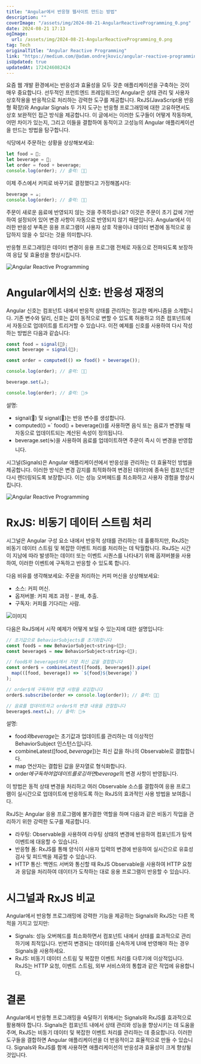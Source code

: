 ```yaml
---
title: "Angular에서 반응형 웹사이트 만드는 방법"
description: ""
coverImage: "/assets/img/2024-08-21-AngularReactiveProgramming_0.png"
date: 2024-08-21 17:13
ogImage: 
  url: /assets/img/2024-08-21-AngularReactiveProgramming_0.png
tag: Tech
originalTitle: "Angular Reactive Programming"
link: "https://medium.com/@adam.ondrejkovic/angular-reactive-programming-f01116647516"
isUpdated: true
updatedAt: 1724246082424
---
```



요즘 웹 개발 환경에서는 반응성과 효율성을 모두 갖춘 애플리케이션을 구축하는 것이 매우 중요합니다. 선두적인 프런트엔드 프레임워크인 Angular은 상태 관리 및 사용자 상호작용을 반응적으로 처리하는 강력한 도구를 제공합니다. RxJS(JavaScript용 반응형 확장)와 Angular Signals 두 가지 도구는 반응형 프로그래밍에 대한 고유하면서도 상호 보완적인 접근 방식을 제공합니다. 이 글에서는 이러한 도구들이 어떻게 작동하며, 어떤 차이가 있는지, 그리고 이들을 결합하여 동적이고 고성능의 Angular 애플리케이션을 만드는 방법을 탐구합니다.

식당에서 주문하는 상황을 상상해보세요:

```js
let food = 🍔;
let beverage = 🧃;
let order = food + beverage;
console.log(order); // 출력: 🍔🧃
```

이제 주스에서 커피로 바꾸기로 결정했다고 가정해봅시다:

<div class="content-ad"></div>

```js
beverage = ☕️;
console.log(order); // 출력: 🍔🧃
```

주문이 새로운 음료에 반영되지 않는 것을 주목하셨나요? 이것은 주문이 초기 값에 기반하여 설정되어 있어 변경 사항이 자동으로 반영되지 않기 때문입니다. Angular에서 이러한 반응성 부족은 응용 프로그램이 사용자 상호 작용이나 데이터 변경에 동적으로 응답하지 않을 수 있다는 것을 의미합니다.

반응형 프로그래밍은 데이터 변경이 응용 프로그램 전체로 자동으로 전파되도록 보장하여 응답 및 효율성을 향상시킵니다.

![Angular Reactive Programming](/assets/img/2024-08-21-AngularReactiveProgramming_0.png)

<div class="content-ad"></div>

# Angular에서의 신호: 반응성 재정의

Angular 신호는 컴포넌트 내에서 반응적 상태를 관리하는 정교한 메커니즘을 소개합니다. 기존 변수와 달리, 신호는 값이 동적으로 변할 수 있도록 허용하고 의존 컴포넌트에서 자동으로 업데이트를 트리거할 수 있습니다. 이전 예제를 신호를 사용하여 다시 작성하는 방법은 다음과 같습니다:

```js
const food = signal(🍔);
const beverage = signal(🧃);

const order = computed(() => food() + beverage());

console.log(order); // 출력: 🍔🧃

beverage.set(☕️); 

console.log(order); // 출력: 🍔☕️
```

설명:

<div class="content-ad"></div>

- signal(🍔) 및 signal(🧃)는 반응 변수를 생성합니다.
- computed(() =` food() + beverage())를 사용하면 음식 또는 음료가 변경될 때 자동으로 업데이트되는 계산된 속성이 정의됩니다.
- beverage.set(☕️)을 사용하여 음료를 업데이트하면 주문이 즉시 이 변경을 반영합니다.

시그널(Signals)은 Angular 애플리케이션에서 반응성을 관리하는 더 효율적인 방법을 제공합니다. 이러한 방식은 변경 감지를 최적화하여 변경된 데이터에 종속된 컴포넌트만 다시 렌더링되도록 보장합니다. 이는 성능 오버헤드를 최소화하고 사용자 경험을 향상시킵니다.

![Angular Reactive Programming](/assets/img/2024-08-21-AngularReactiveProgramming_1.png)

# RxJS: 비동기 데이터 스트림 처리

<div class="content-ad"></div>

시그널은 Angular 구성 요소 내에서 반응적 상태를 관리하는 데 훌륭하지만, RxJS는 비동기 데이터 스트림 및 복잡한 이벤트 처리를 처리하는 데 탁월합니다. RxJS는 시간이 지남에 따라 발생하는 데이터 또는 이벤트 시퀀스를 나타내기 위해 옵저버블을 사용하여, 이러한 이벤트에 구독하고 반응할 수 있도록 합니다.

다음 비유를 생각해보세요: 주문을 처리하는 커피 머신을 상상해보세요:

- 소스: 커피 머신.
- 옵저버블: 커피 제조 과정 - 분쇄, 추출.
- 구독자: 커피를 기다리는 사람.

![이미지](/assets/img/2024-08-21-AngularReactiveProgramming_2.png)

<div class="content-ad"></div>

다음은 RxJS에서 시작 예제가 어떻게 보일 수 있는지에 대한 설명입니다:

```js
// 초기값으로 BehaviorSubjects를 초기화합니다
const food$ = new BehaviorSubject<string>(🍔);
const beverage$ = new BehaviorSubject<string>(🧃);

// food$와 beverage$에서 가장 최신 값을 결합합니다
const order$ = combineLatest([food$, beverage$]).pipe(
  map(([food, beverage]) => `${food}${beverage}`)
);

// order$에 구독하여 변경 사항을 로깅합니다
order$.subscribe(order => console.log(order)); // 출력: 🍔🧃

// 음료를 업데이트하고 order$의 변경 내용을 관찰합니다
beverage$.next(☕️); // 출력: 🍔☕️
```

설명:

- food$와 beverage$는 초기값과 업데이트를 관리하는 데 이상적인 BehaviorSubject 인스턴스입니다.
- combineLatest([food$, beverage$])는 최신 값을 하나의 Observable로 결합합니다.
- map 연산자는 결합된 값을 문자열로 형식화합니다.
- order$에 구독하여 업데이트를 로깅하면 beverage$의 변경 사항이 반영됩니다.

<div class="content-ad"></div>

이 방법은 동적 상태 변경을 처리하고 여러 Observable 소스를 결합하여 응용 프로그램이 실시간으로 업데이트에 반응하도록 하는 RxJS의 효과적인 사용 방법을 보여줍니다.

RxJS는 Angular 응용 프로그램에 불가결한 역할을 하며 다음과 같은 비동기 작업을 관리하기 위한 강력한 도구를 제공합니다.

- 라우팅: Observable을 사용하여 라우팅 상태의 변경에 반응하여 컴포넌트가 탐색 이벤트에 대응할 수 있습니다.
- 반응형 폼: RxJS를 통해 양식이 사용자 입력의 변경에 반응하여 실시간으로 유효성 검사 및 피드백을 제공할 수 있습니다.
- HTTP 통신: 백엔드 서버와 통신할 때 RxJS Observable을 사용하여 HTTP 요청과 응답을 처리하여 데이터가 도착하는 대로 응용 프로그램이 반응할 수 있습니다.

# 시그널과 RxJS 비교

<div class="content-ad"></div>

Angular에서 반응형 프로그래밍에 강력한 기능을 제공하는 Signals와 RxJS는 다른 목적을 가지고 있지만:

- Signals: 성능 오버헤드를 최소화하면서 컴포넌트 내에서 상태를 효과적으로 관리하기에 최적입니다. 빈번히 변경되는 데이터를 신속하게 UI에 반영해야 하는 경우 Signals을 사용하세요.
- RxJS: 비동기 데이터 스트림 및 복잡한 이벤트 처리를 다루기에 이상적입니다. RxJS는 HTTP 요청, 이벤트 스트림, 외부 서비스와의 통합과 같은 작업에 유용합니다.

# 결론

Angular에서 반응형 프로그래밍을 숙달하기 위해서는 Signals와 RxJS를 효과적으로 활용해야 합니다. Signals은 컴포넌트 내에서 상태 관리와 성능을 향상시키는 데 도움을 주며, RxJS는 비동기 데이터 및 복잡한 이벤트 처리를 관리하는 데 중요합니다. 이러한 도구들을 결합하면 Angular 애플리케이션을 더 반응적이고 효율적으로 만들 수 있습니다. Signals와 RxJS를 함께 사용하면 애플리케이션의 반응성과 효율성이 크게 향상될 것입니다.